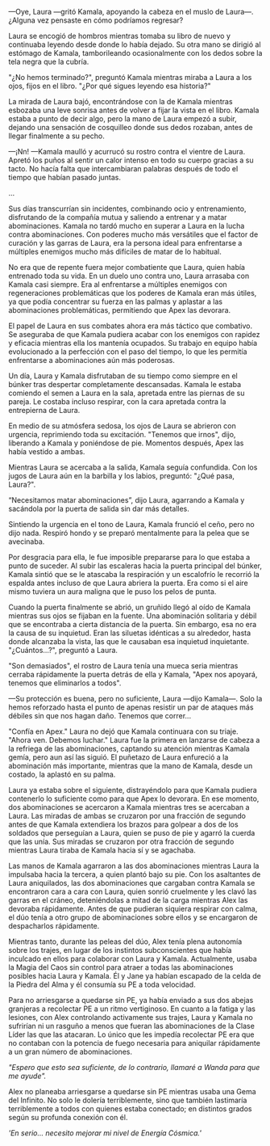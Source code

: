 
—Oye, Laura —gritó Kamala, apoyando la cabeza en el muslo de Laura—. ¿Alguna vez pensaste en cómo podríamos regresar?

Laura se encogió de hombros mientras tomaba su libro de nuevo y continuaba leyendo desde donde lo había dejado. Su otra mano se dirigió al estómago de Kamala, tamborileando ocasionalmente con los dedos sobre la tela negra que la cubría.

"¿No hemos terminado?", preguntó Kamala mientras miraba a Laura a los ojos, fijos en el libro. "¿Por qué sigues leyendo esa historia?"

La mirada de Laura bajó, encontrándose con la de Kamala mientras esbozaba una leve sonrisa antes de volver a fijar la vista en el libro. Kamala estaba a punto de decir algo, pero la mano de Laura empezó a subir, dejando una sensación de cosquilleo donde sus dedos rozaban, antes de llegar finalmente a su pecho.

—¡Nn! —Kamala maulló y acurrucó su rostro contra el vientre de Laura. Apretó los puños al sentir un calor intenso en todo su cuerpo gracias a su tacto. No hacía falta que intercambiaran palabras después de todo el tiempo que habían pasado juntas.

…

Sus días transcurrían sin incidentes, combinando ocio y entrenamiento, disfrutando de la compañía mutua y saliendo a entrenar y a matar abominaciones. Kamala no tardó mucho en superar a Laura en la lucha contra abominaciones. Con poderes mucho más versátiles que el factor de curación y las garras de Laura, era la persona ideal para enfrentarse a múltiples enemigos mucho más difíciles de matar de lo habitual.

No era que de repente fuera mejor combatiente que Laura, quien había entrenado toda su vida. En un duelo uno contra uno, Laura arrasaba con Kamala casi siempre. Era al enfrentarse a múltiples enemigos con regeneraciones problemáticas que los poderes de Kamala eran más útiles, ya que podía concentrar su fuerza en las palmas y aplastar a las abominaciones problemáticas, permitiendo que Apex las devorara.

El papel de Laura en sus combates ahora era más táctico que combativo. Se aseguraba de que Kamala pudiera acabar con los enemigos con rapidez y eficacia mientras ella los mantenía ocupados. Su trabajo en equipo había evolucionado a la perfección con el paso del tiempo, lo que les permitía enfrentarse a abominaciones aún más poderosas.

Un día, Laura y Kamala disfrutaban de su tiempo como siempre en el búnker tras despertar completamente descansadas. Kamala le estaba comiendo el semen a Laura en la sala, apretada entre las piernas de su pareja. Le costaba incluso respirar, con la cara apretada contra la entrepierna de Laura.

En medio de su atmósfera sedosa, los ojos de Laura se abrieron con urgencia, reprimiendo toda su excitación. "Tenemos que irnos", dijo, liberando a Kamala y poniéndose de pie. Momentos después, Apex las había vestido a ambas.

Mientras Laura se acercaba a la salida, Kamala seguía confundida. Con los jugos de Laura aún en la barbilla y los labios, preguntó: "¿Qué pasa, Laura?".

“Necesitamos matar abominaciones”, dijo Laura, agarrando a Kamala y sacándola por la puerta de salida sin dar más detalles.

Sintiendo la urgencia en el tono de Laura, Kamala frunció el ceño, pero no dijo nada. Respiró hondo y se preparó mentalmente para la pelea que se avecinaba.

Por desgracia para ella, le fue imposible prepararse para lo que estaba a punto de suceder. Al subir las escaleras hacia la puerta principal del búnker, Kamala sintió que se le atascaba la respiración y un escalofrío le recorrió la espalda antes incluso de que Laura abriera la puerta. Era como si el aire mismo tuviera un aura maligna que le puso los pelos de punta.

Cuando la puerta finalmente se abrió, un gruñido llegó al oído de Kamala mientras sus ojos se fijaban en la fuente. Una abominación solitaria y débil que se encontraba a cierta distancia de la puerta. Sin embargo, esa no era la causa de su inquietud. Eran las siluetas idénticas a su alrededor, hasta donde alcanzaba la vista, las que le causaban esa inquietud inquietante. "¿Cuántos...?", preguntó a Laura.

"Son demasiados", el rostro de Laura tenía una mueca seria mientras cerraba rápidamente la puerta detrás de ella y Kamala, "Apex nos apoyará, tenemos que eliminarlos a todos".

—Su protección es buena, pero no suficiente, Laura —dijo Kamala—. Solo la hemos reforzado hasta el punto de apenas resistir un par de ataques más débiles sin que nos hagan daño. Tenemos que correr...

"Confía en Apex." Laura no dejó que Kamala continuara con su triaje. "Ahora ven. Debemos luchar." Laura fue la primera en lanzarse de cabeza a la refriega de las abominaciones, captando su atención mientras Kamala gemía, pero aun así las siguió. El puñetazo de Laura enfureció a la abominación más importante, mientras que la mano de Kamala, desde un costado, la aplastó en su palma.

Laura ya estaba sobre el siguiente, distrayéndolo para que Kamala pudiera contenerlo lo suficiente como para que Apex lo devorara. En ese momento, dos abominaciones se acercaron a Kamala mientras tres se acercaban a Laura. Las miradas de ambas se cruzaron por una fracción de segundo antes de que Kamala extendiera los brazos para golpear a dos de los soldados que perseguían a Laura, quien se puso de pie y agarró la cuerda que las unía. Sus miradas se cruzaron por otra fracción de segundo mientras Laura tiraba de Kamala hacia sí y se agachaba.

Las manos de Kamala agarraron a las dos abominaciones mientras Laura la impulsaba hacia la tercera, a quien plantó bajo su pie. Con los asaltantes de Laura aniquilados, las dos abominaciones que cargaban contra Kamala se encontraron cara a cara con Laura, quien sonrió cruelmente y les clavó las garras en el cráneo, deteniéndolas a mitad de la carga mientras Alex las devoraba rápidamente. Antes de que pudieran siquiera respirar con calma, el dúo tenía a otro grupo de abominaciones sobre ellos y se encargaron de despacharlos rápidamente.

Mientras tanto, durante las peleas del dúo, Alex tenía plena autonomía sobre los trajes, en lugar de los instintos subconscientes que había inculcado en ellos para colaborar con Laura y Kamala. Actualmente, usaba la Magia del Caos sin control para atraer a todas las abominaciones posibles hacia Laura y Kamala. Él y Jane ya habían escapado de la celda de la Piedra del Alma y él consumía su PE a toda velocidad.

Para no arriesgarse a quedarse sin PE, ya había enviado a sus dos abejas granjeras a recolectar PE a un ritmo vertiginoso. En cuanto a la fatiga y las lesiones, con Alex controlando activamente sus trajes, Laura y Kamala no sufrirían ni un rasguño a menos que fueran las abominaciones de la Clase Líder las que las atacaran. Lo único que les impedía recolectar PE era que no contaban con la potencia de fuego necesaria para aniquilar rápidamente a un gran número de abominaciones.

_"Espero que esto sea suficiente, de lo contrario, llamaré a Wanda para que me ayude"._

Alex no planeaba arriesgarse a quedarse sin PE mientras usaba una Gema del Infinito. No solo le dolería terriblemente, sino que también lastimaría terriblemente a todos con quienes estaba conectado; en distintos grados según su profunda conexión con él.

_'En serio... necesito mejorar mi nivel de Energía Cósmica.'_